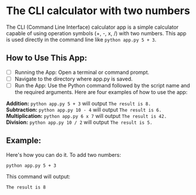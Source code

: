 # The CLI calculator with two numbers

The CLI (Command Line Interface) calculator app is a simple calculator capable of using operation symbols (+, -, x, /) with two numbers. This app is used directly in the command line like `python app.py 5 + 3`.


## How to Use This App:
- [ ] Running the App: Open a terminal or command prompt.
- [ ] Navigate to the directory where app.py is saved.
- [ ] Run the App: Use the Python command followed by the script name and the required arguments. Here are four examples of how to use the app:

**Addition:** `python app.py 5 + 3` will output `The result is 8.`<br>
**Subtraction:** `python app.py 10 - 4` will output `The result is 6.`<br>
**Multiplication:** `python app.py 6 x 7` will output `The result is 42.`<br>
**Division:** `python app.py 10 / 2` will output `The result is 5.`

## Example:
Here's how you can do it. To add two numbers:
```
python app.py 5 + 3
```

This command will output:
```
The result is 8
```

